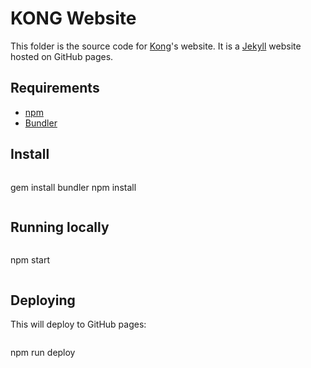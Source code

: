 # KONG Website

This folder is the source code for [Kong](https://github.com/Mashape/kong)'s website. It is a [Jekyll](http://jekyllrb.com/) website hosted on GitHub pages.

## Requirements

- [npm](https://www.npmjs.com/)
- [Bundler](http://bundler.io/)

## Install

>```bash
gem install bundler
npm install
>```

## Running locally

>```bash
npm start
>```

## Deploying

This will deploy to GitHub pages:

>```bash
npm run deploy
>```
